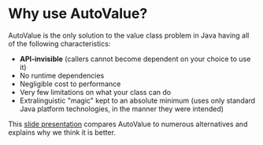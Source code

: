 # Why use AutoValue?


AutoValue is the only solution to the value class problem in Java having all of
the following characteristics:

*   **API-invisible** (callers cannot become dependent on your choice to use it)
*   No runtime dependencies
*   Negligible cost to performance
*   Very few limitations on what your class can do
*   Extralinguistic "magic" kept to an absolute minimum (uses only standard Java
    platform technologies, in the manner they were intended)

This [slide presentation] compares AutoValue to numerous alternatives
and explains why we think it is better.

[slide presentation]: https://docs.google.com/presentation/d/14u_h-lMn7f1rXE1nDiLX0azS3IkgjGl5uxp5jGJ75RE/edit
